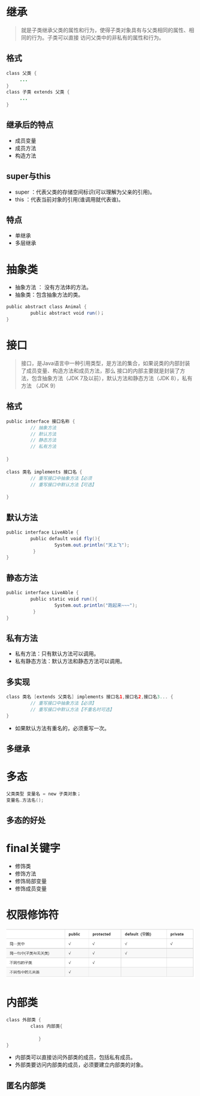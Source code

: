 # 继承

> 就是子类继承父类的属性和行为，使得子类对象具有与父类相同的属性、相同的行为。子类可以直接 访问父类中的非私有的属性和行为。

## 格式

```java
class 父类 {
     ...      
}
class 子类 extends 父类 {
     ...      
}
```

## 继承后的特点

- 成员变量
- 成员方法
- 构造方法

## super与this

- super ：代表父类的存储空间标识(可以理解为父亲的引用)。 
- this ：代表当前对象的引用(谁调用就代表谁)。 

## 特点

- 单继承
- 多层继承

# 抽象类

- 抽象方法 ： 没有方法体的方法。 
- 抽象类：包含抽象方法的类。 

```java
public abstract class Animal {
         public abstract void run()； 
}
```

# 接口

>接口，是Java语言中一种引用类型，是方法的集合，如果说类的内部封装了成员变量、构造方法和成员方法，那么 接口的内部主要就是封装了方法，包含抽象方法（JDK 7及以前），默认方法和静态方法（JDK 8），私有方法 （JDK 9）

## 格式

```java
public interface 接口名称 {
         // 抽象方法
         // 默认方法
         // 静态方法
         // 私有方法 
     
}

class 类名 implements 接口名 {
         // 重写接口中抽象方法【必须
         // 重写接口中默认方法【可选】    
     
} 
```

## 默认方法

```java
public interface LiveAble {
         public default void fly(){
                  System.out.println("天上飞");     
          } 
}
```

## 静态方法

```java
public interface LiveAble {
         public static void run(){
                  System.out.println("跑起来~~~");     
          } 
}
```

## 私有方法

- 私有方法：只有默认方法可以调用。 
- 私有静态方法：默认方法和静态方法可以调用。

## 多实现

```java
class 类名 [extends 父类名] implements 接口名1,接口名2,接口名3... {
         // 重写接口中抽象方法【必须】
         // 重写接口中默认方法【不重名时可选】    
} 
```

- 如果默认方法有重名的，必须重写一次。

## 多继承

# 多态

```java
父类类型 变量名 = new 子类对象； 
变量名.方法名();
```

## 多态的好处

# final关键字

- 修饰类
- 修饰方法
- 修饰局部变量
- 修饰成员变量

# 权限修饰符

![批注 2019-08-01 161941](/assets/批注%202019-08-01%20161941.png)

# 内部类

```java
class 外部类 {
         class 内部类{

            } 
}
```

- 内部类可以直接访问外部类的成员，包括私有成员。 
- 外部类要访问内部类的成员，必须要建立内部类的对象。

## 匿名内部类


